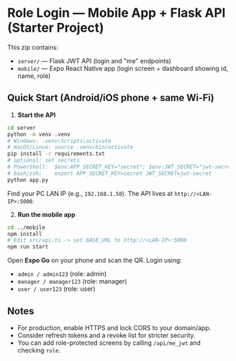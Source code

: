 # Role Login — Mobile App + Flask API (Starter Project)

This zip contains:
- `server/` — Flask JWT API (login and "me" endpoints)
- `mobile/` — Expo React Native app (login screen + dashboard showing id, name, role)

## Quick Start (Android/iOS phone + same Wi‑Fi)

1) **Start the API**
```bash
cd server
python -m venv .venv
# Windows: .venv\Scripts\activate
# macOS/Linux: source .venv/bin/activate
pip install -r requirements.txt
# optional: set secrets
# PowerShell:  $env:APP_SECRET_KEY="secret"; $env:JWT_SECRET="jwt-secret"
# bash/zsh:    export APP_SECRET_KEY=secret JWT_SECRET=jwt-secret
python app.py
```
Find your PC LAN IP (e.g., `192.168.1.50`). The API lives at `http://<LAN-IP>:5000`.

2) **Run the mobile app**
```bash
cd ../mobile
npm install
# Edit src/api.ts -> set BASE_URL to http://<LAN-IP>:5000
npm run start
```
Open **Expo Go** on your phone and scan the QR. Login using:
- `admin / admin123` (role: admin)
- `manager / manager123` (role: manager)
- `user / user123` (role: user)

## Notes
- For production, enable HTTPS and lock CORS to your domain/app.
- Consider refresh tokens and a revoke list for stricter security.
- You can add role-protected screens by calling `/api/me_jwt` and checking `role`.
